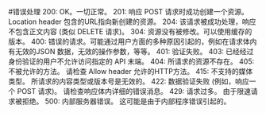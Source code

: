 #错误处理
    200: OK。一切正常。
    201: 响应 POST 请求时成功创建一个资源。Location header 包含的URL指向新创建的资源。
    204: 该请求被成功处理，响应不包含正文内容 (类似 DELETE 请求)。
    304: 资源没有被修改。可以使用缓存的版本。
    400: 错误的请求。可能通过用户方面的多种原因引起的，例如在请求体内有无效的JSON 数据，无效的操作参数，等等。
    401: 验证失败。
    403: 已经经过身份验证的用户不允许访问指定的 API 末端。
    404: 所请求的资源不存在。
    405: 不被允许的方法。 请检查 Allow header 允许的HTTP方法。
    415: 不支持的媒体类型。 所请求的内容类型或版本号是无效的。
    422: 数据验证失败 (例如，响应一个 POST 请求)。 请检查响应体内详细的错误消息。
    429: 请求过多。 由于限速请求被拒绝。
    500: 内部服务器错误。 这可能是由于内部程序错误引起的。